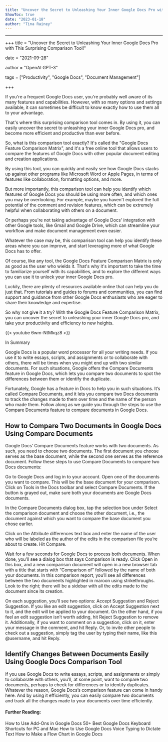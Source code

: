 ```yaml
---
title: "Uncover the Secret to Unleashing Your Inner Google Docs Pro with This Surprising Comparison Tool!"
ShowToc: true 
date: "2023-01-18"
author: "Tina Rainey"
---
```

*****
+++
title = "Uncover the Secret to Unleashing Your Inner Google Docs Pro with This Surprising Comparison Tool!"

date = "2021-09-28"

author = "OpenAI GPT-3"

tags = ["Productivity", "Google Docs", "Document Management"]

+++

If you're a frequent Google Docs user, you're probably well aware of its many features and capabilities. However, with so many options and settings available, it can sometimes be difficult to know exactly how to use them all to your advantage.

That's where this surprising comparison tool comes in. By using it, you can easily uncover the secret to unleashing your inner Google Docs pro, and become more efficient and productive than ever before.

So, what is this comparison tool exactly? It's called the "Google Docs Feature Comparison Matrix", and it's a free online tool that allows users to compare the features of Google Docs with other popular document editing and creation applications.

By using this tool, you can quickly and easily see how Google Docs stacks up against other programs like Microsoft Word or Apple Pages, in terms of features like collaboration, formatting options, and more.

But more importantly, this comparison tool can help you identify which features of Google Docs you should be using more often, and which ones you may be overlooking. For example, maybe you haven't explored the full potential of the comment and revision features, which can be extremely helpful when collaborating with others on a document.

Or perhaps you're not taking advantage of Google Docs' integration with other Google tools, like Gmail and Google Drive, which can streamline your workflow and make document management even easier.

Whatever the case may be, this comparison tool can help you identify these areas where you can improve, and start leveraging more of what Google Docs has to offer.

Of course, like any tool, the Google Docs Feature Comparison Matrix is only as good as the user who wields it. That's why it's important to take the time to familiarize yourself with its capabilities, and to explore the different ways you can use it to unlock your inner Google Docs pro.

Luckily, there are plenty of resources available online that can help you do just that. From tutorials and guides to forums and communities, you can find support and guidance from other Google Docs enthusiasts who are eager to share their knowledge and expertise.

So why not give it a try? With the Google Docs Feature Comparison Matrix, you can uncover the secret to unleashing your inner Google Docs pro, and take your productivity and efficiency to new heights.

{{< youtube 6wm-NtMkqz8 >}} 



In Summary


Google Docs is a popular word processor for all your writing needs.
If you use it to write essays, scripts, and assignments or to collaborate with others, there will be times when you might end up with two similar documents.
For such situations, Google offers the Compare Documents feature in Google Docs, which lets you compare two documents to spot the differences between them or identify the duplicate.







Fortunately, Google has a feature in Docs to help you in such situations. It’s called Compare Documents, and it lets you compare two Docs documents to track the changes made to them over time and the name of the person who made them.
Follow along as we guide you through the steps to use the Compare Documents feature to compare documents in Google Docs.

 
## How to Compare Two Documents in Google Docs Using Compare Documents


Google Docs’ Compare Documents feature works with two documents. As such, you need to choose two documents. The first document you choose serves as the base document, while the second one serves as the reference document.
Follow these steps to use Compare Documents to compare two Docs documents:

 

Go to Google Docs and log in to your account.
Open one of the documents you want to compare. This will be the base document for your comparison.
Click on Tools in the Docs toolbar and select Compare Documents. If the button is grayed out, make sure both your documents are Google Docs documents.

In the Compare Documents dialog box, tap the selection box under Select the comparison document and choose the other document, i.e., the document against which you want to compare the base document you chose earlier.

Click on the Attribute differences text box and enter the name of the user who will be labeled as the author of the edits in the comparison file you’re about to create.
Hit Compare.




Wait for a few seconds for Google Docs to process both documents. When done, you’ll see a dialog box that says Comparison is ready. Click Open in this box, and a new comparison document will open in a new browser tab with a title that starts with “Comparison of” followed by the name of both your documents.
In this comparison report, you’ll see all differences between the two documents highlighted in maroon using strikethroughs. Look to the right; there will be a sidebar with all the edits made to the document since its creation.

On each suggestion, you’ll see two options: Accept Suggestion and Reject Suggestion. If you like an edit suggestion, click on Accept Suggestion next to it, and the edit will be applied to your document. On the other hand, if you feel an edit suggestion isn’t worth adding, hit Reject Suggestion to remove it.
Additionally, if you want to comment on a suggestion, click on it, enter your message in the comment, and hit Reply. Or, to invite other people to check out a suggestion, simply tag the user by typing their name, like this @username, and hit Reply.


 
## Identify Changes Between Documents Easily Using Google Docs Comparison Tool


If you use Google Docs to write essays, scripts, and assignments or simply to collaborate with others, you’ll, at some point, want to compare two documents, perhaps to check for differences or to identify duplicates.
Whatever the reason, Google Docs’s comparison feature can come in handy here. And by using it efficiently, you can easily compare two documents and track all the changes made to your documents over time efficiently.

 
#### Further Reading:
 

How to Use Add-Ons in Google Docs
50+ Best Google Docs Keyboard Shortcuts for PC and Mac
How to Use Google Docs Voice Typing to Dictate Text
How to Make a Flow Chart in Google Docs




